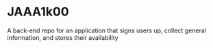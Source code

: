 # JAAA1k00
A back-end repo for an application that signs users up, collect general information, and stores their availability
